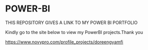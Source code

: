 # POWER-BI
THIS REPOSITORY GIVES A LINK TO MY POWER BI PORTFOLIO

Kindly go to the site below to view my PowerBI projects.Thank you

https://www.novypro.com/profile_projects/doreengyamfi
